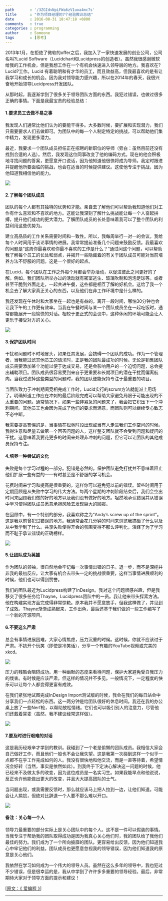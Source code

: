 ```yaml
---
path       : '/3ZGIdvNpLFWa6zV1uoa4mc7s'
title      : "作为项目经理的7个经验教训总结"
date       : 2016-08-31 18:47:18 +0800
comments   : true
categories : programming
author     : Someone
tags       : [思考]
---
```


2013年1月，在拒绝了微软的offer之后，我加入了一家快速发展的创业公司，公司名叫?Lucid Software（Lucidchart和Lucidpress的创造者）。虽然我很感谢微软给我的工作机会，但是我想工作在一个有机会快速进入领导层的地方。我喜欢在?Lucid?工作。Lucid 有着聪明和有才华的员工，而且效益高，但我最喜欢的是有让我学习和成长的机会。因为我对领导能力感兴趣，所以在2014年的春天，我很兴奋地开始领导Lucidpress开发团队。

从那时起，我逐渐学到了很多关于领导团队方面的东西。我犯过错误，也做过很多正确的事情。下面是我最宝贵的经验总结：

#### 1.要求员工去做不易之事

我发现人们通常比他们认为的要能干得多。大多数时候，要扩展和实现潜力，我们只需要要求人们去做即可。为团队中的每一个人制定特定的挑战，可以帮助他们集中精力，发现更多潜力。

最近，我要求一个团队成员担任正在招聘的新职位的导师（旁白：虽然目前还没有找到合适的人选）。然后，我发现这位同事改变了他的编码方式。现在的他会积极地寻找问题的答案，更愿意开口说话，因为他知道他很快将成为导师。我定时跟进并提醒他所要面临的挑战，也会在适当的时候提供建议。这使他专注于挑战，因为他知道我相信他的能力。

<!--more-->

<img src="/images/2016/2016-08-31-184718-1.jpg" />

#### 2.了解每个团队成员

团队的每个人都有其独特的优势和才能。亲自去了解他们可以帮助我知道他们对工作有什么喜欢和不喜欢的地方。这能让我深刻了解什么挑战能让每一个人奋起拼搏，提升他们成功的更大潜力。了解团队成员的长处意味着我可以了整个团队的利益利用这些优势为。

建立高品质的工作关系需要时间和一致性。所以，我每周举行一对一的会议。我给每个人时间用于谈论事情的进展。我常常提前准备几个问题来鼓励反馈。我最喜欢的问题是“这周你最喜欢和你最不喜欢的工作是什么？”通过问这个问题，可以帮助我了解每个员工的长处和弱点，并揭开一些隐藏着的有关于团队成员可能对当前培养方法不舒服的问题。这是一个很好的起点。

在Lucid，每个团队在工作之外每个月都会举办活动，以促进彼此之间更好的了解。例如，我们团队所举办过的活动就有密室逃生、玻璃吹制和泡泡足球等。或者甚至干脆到外面走走，一起共进午餐，这些都是相互了解的好机会。这给了我一个机会去了解大家真正关心的东西，以及他们在非工作环境中是什么样的。

我还发现在午休时和大家坐在一起也是有益的。离开一段时间，哪怕30分钟也会让我下午的工作更有效率。当我在午餐时间与某一个团队成员坐在一起吃饭时，通常都能展开一段愉快的对话。相较于更正式的会议中，这种休闲的环境可能会让人更乐于接受对方的关心。

<img src="/images/2016/2016-08-31-184718-2.jpg" />

#### 3.保护团队时间

干扰和问题时不时地冒头，如果任其发展，会妨碍一个团队的成功。作为一个管理者，当我能过滤其他员工的请求时，正是我的团队最成功的时候。无论是销售团队成员需要添加某个功能以便于达成交易，还是会影响用户的一个迫切问题，总会提出辅助项目。团队成员很容易受到来自于更重要和长期项目的潜在干扰而偏离航向。当我过滤掉这些类型的问题时，我的团队便能保持专注于最重要的项目。

当团队致力于冲刺期间竞相完成工作时，Lucid实行的scrum方法就能派上用场了。明确知道工作应在冲刺的最后阶段完成可以帮助大家避免局限于可能出现的不太重要的问题。通常情况下，如果一些非紧急的问题来了，我会把它积压下一个冲刺期间。其他员工也会因为完成了他们的要求而满意，而团队则可以继续专心致志不必中断。

我需要提高警惕的是，当事情在松弛时段出现或当有人走进我们工作空间的时候。我得注意和尽量去做第一个回答问题的人，这样整支团队就不会受到问题和疑问的干扰。这意味着我要花更多的时间来处理非冲刺的问题，但它可以让团队的其他成员保持专注。

#### 4.培养一种尝试的文化

失败是每个学习过程的一部分。犯错是必然的。保护团队避免打扰并不意味着阻止他们扩展一些有益的——有时甚至是不舒服的学习机会。

花费时间来学习和提高是很重要的，这样你可以避免犯以前的错误。留些时间用于定期回顾是从失败中学习的伟大方法。每两个星期的冲刺阶段结束后，我们会空出时间来回顾我们做的好的地方以及我们没有做好的地方。坦然地承认错误并从错误中学习使得团队成员愿意承担风险去发现巨大的回报。

在回顾中，有一个特别的部分，我喜欢称之为“Andy’s screw up of the sprint”。这是我以前曾犯过错误的地方。我通常会花几分钟的时间来浏览我搞砸了什么以及从中我学到了什么。共享失败使得开会的氛围变得不那么评判化，演绎了为了学习而不耻于承认错误的正确榜样。

<img src="/images/2016/2016-08-31-184718-3.jpg" />

#### 5.让团队成为英雄

作为团队的领袖，很自然地会牢记每一次事情出错的日子。退一步，而不是深挖并非我的最初反应。让大家有机会去带头一定的挑战很重要，这样当事情进展顺利的时候，他们也可以得到赞誉。

我们的团队最近为Lucidpress构建了InDesign。我对这个问题很感兴趣，但是我移交了很多任务给Thayne，Lucidpress团队中的一员。我让他来带头探索方法。他在构建实现方面完成得非常惊艳。原本我并不愿意放手，但我这样做了，并见到了成效。Thayne渐渐成熟起来，工作出色，最后还基于我们做的一些工作编写了一个新的开源项目。

#### 6.不要这么严肃

总会有事情进展困难，大家心情焦虑，压力沉重的时候。这时候，你就不应该过于严肃。不妨开个玩笑（即使是冷笑话），分享一个有趣的YouTube视频或完美的xkcd。

<img src="/images/2016/2016-08-31-184718-4.png" />

压力的残酷会阻碍成功。用一种幽默的态度来看待问题，保护大家避免受自我压力的戕害。有时候是应该严肃，但这样的情况并不多见。一般情况下，一定程度的快乐可以让每个人都变得更富有成效。

在我们紧张地试图完成InDesign Import测试版的时候，我会在我们的每日站会中分享我们一点轻松的东西。这一两分钟是给团队很好的休息时间。我还在我的办公桌上放了一些Nerf枪，以帮助放松情绪。它们也可以吸引别人的注意力，尽管他们还戴着耳麦（虽然，我不建议经常这样做）。

<img src="/images/2016/2016-08-31-184718-5.jpg" />

#### 7.要及时进行艰难的对话

这是我历经艰辛才学到的教训。我碰到了一个老是偷懒的团队成员。我相信大家会自己做好工作，而且他们一般也不会让我失望。这是我第一次碰到这样一个似乎一点都不在乎工作完成如何的人。我没有很快地和他交流，而是一直等待着，希望情况会好转（当然，事实是依然如此）。到我终于下定决心解决这一问题的时候，他已经来不及做太多的改变，因为这位成员是一名实习生。如果我能早点和他说说，反正也许他能做出更大的改变，并且大大提高团队的士气。

当问题出现，或我需要反馈时，那么就应该马上把人拉到一边，让他们知道。可能会让人尴尬，但绝对比辞退一个人要不那么难以开口。

<img src="/images/2016/2016-08-31-184718-6.jpg" />

#### 备注：关心每一个人

领导力最重要的部分实际上是关心团队中的每个人。这不是一件可以假装的事情。当我专注于帮助我的团队取得成功是因为我真心关心他们时，我的团队给了我他们最佳的努力。我们成为了一个所向披靡的团队。更容易给出反馈，因为他们知道我心中牢记他们的利益。团队成员也更愿意忽视我的领导错误，因为他们知道我的原意是关心他们。

我依然在学习如何成为一个伟大的领导人员。虽然在这么多年的领导中，我也犯过不少错误，但是很幸运的是，我从中学到了许许多多重要的领导经验。最后，非常期待大家对于领导方面的提示和建议！

[<a target="_blank" href="http://www.w2bc.com/article/113934">原文：《 爱编程 》</a>]

***

